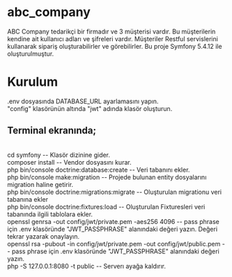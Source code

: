# abc_company

ABC Company tedarikçi bir firmadır ve 3 müşterisi vardır. Bu müşterilerin kendine ait
kullanıcı adları ve şifreleri vardır. Müşteriler Restful servislerini kullanarak sipariş oluşturabilirler ve görebilirler. Bu proje Symfony 5.4.12 ile oluşturulmuştur.

# Kurulum
.env dosyasında DATABASE_URL ayarlamasını yapın.
<br/>
"config" klasörünün altında "jwt" adında klasör oluşturun.
## Terminal ekranında;
<br/>
cd symfony -- Klasör dizinine gider.
<br/>
composer install  -- Vendor dosyasını kurar.
<br/>
php bin/console doctrine:database:create  -- Veri tabanını ekler.
<br/>
php bin/console make:migration -- Projede bulunan entity dosyalarını migration haline getirir.
<br/>
php bin/console doctrine:migrations:migrate -- Oluşturulan migrationu veri tabanına ekler
<br/>
php bin/console doctrine:fixtures:load -- Oluşturulan Fixturesleri veri tabanında ilgili tablolara ekler.
<br/>
openssl genrsa -out config/jwt/private.pem -aes256 4096 -- pass phrase için .env klasöründe "JWT_PASSPHRASE" alanındaki değeri yazın. Değeri tekrar yazarak onaylayın.
<br/>
openssl rsa -pubout -in config/jwt/private.pem -out config/jwt/public.pem -- pass phrase için .env klasöründe "JWT_PASSPHRASE" alanındaki değeri yazın.
<br/>
php -S 127.0.0.1:8080 -t public -- Serverı ayağa kaldırır.
